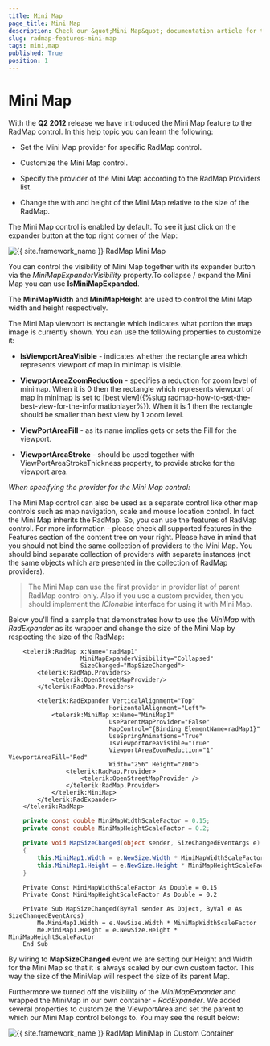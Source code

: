 ```yaml
---
title: Mini Map
page_title: Mini Map
description: Check our &quot;Mini Map&quot; documentation article for the RadMap {{ site.framework_name }} control.
slug: radmap-features-mini-map
tags: mini,map
published: True
position: 1
---
```


# Mini Map

With the __Q2 2012__ release we have introduced the Mini Map feature to the RadMap control. In this help topic you can learn the following:       

* Set the Mini Map provider for specific RadMap control.

* Customize the Mini Map control.

* Specify the provider of the Mini Map according to the RadMap Providers list.

* Change the with and height of the Mini Map relative to the size of the RadMap.

The Mini Map control is enabled by default. To see it just click on the expander button at the top right corner of the Map:

![{{ site.framework_name }} RadMap Mini Map](images/RadMap_Features_MiniMap_01.png)

You can control the visibility of Mini Map together with its expander button via the *MiniMapExpanderVisibility* property.To collapse / expand the Mini Map you can use __IsMiniMapExpanded__.        

The __MiniMapWidth__ and __MiniMapHeight__ are used to control the Mini Map width and height respectively.        

The Mini Map viewport is rectangle which indicates what portion the map image is currently shown. You can use the following properties to customize it:        

* __IsViewportAreaVisible__ - indicates whether the rectangle area which represents viewport of map in minimap is visible.            

* __ViewportAreaZoomReduction__ - specifies a reduction for zoom level of minimap. When it is 0 then the rectangle which represents viewport of map in minimap is set to [best view]({%slug radmap-how-to-set-the-best-view-for-the-informationlayer%}). When it is 1 then the rectangle should be smaller than best view by 1 zoom level.            

* __ViewPortAreaFill__ - as its name implies gets or sets the Fill for the viewport.            

* __ViewportAreaStroke__ - should be used together with ViewPortAreaStrokeThickness property, to provide stroke for the viewport area.            

*When specifying the provider for the Mini Map control:*

The Mini Map control can also be used as a separate control like other map controls such as map navigation, scale and mouse location control. In fact the Mini Map inherits the RadMap. So, you can use the features of RadMap control. For more information - please check all supported features in the Features section of the content tree on your right. Please have in mind that you should not bind the same collection of providers to the Mini Map. You should bind separate collection of providers with separate instances (not the same objects which are presented in the collection of RadMap providers).        

>The Mini Map can use the first provider in provider list of parent RadMap control only. Also if you use a custom provider, then you should implement the *IClonable* interface for using it with Mini Map.          

Below you'll find a sample that demonstrates how to use the *MiniMap* with *RadExpander* as its wrapper and change the size of the Mini Map by respecting the size of the RadMap:        


```XAML
	<telerik:RadMap x:Name="radMap1"
	                MiniMapExpanderVisibility="Collapsed"
	                SizeChanged="MapSizeChanged">
	    <telerik:RadMap.Providers>
	        <telerik:OpenStreetMapProvider/>
	    </telerik:RadMap.Providers>
	
	    <telerik:RadExpander VerticalAlignment="Top"
	                        HorizontalAlignment="Left">
	        <telerik:MiniMap x:Name="MiniMap1"
	                        UseParentMapProvider="False"
	                        MapControl="{Binding ElementName=radMap1}"
	                        UseSpringAnimations="True"
	                        IsViewportAreaVisible="True"
	                        ViewportAreaZoomReduction="1" ViewportAreaFill="Red"
	                        Width="256" Height="200">
	            <telerik:RadMap.Provider>
	                <telerik:OpenStreetMapProvider />
	            </telerik:RadMap.Provider>
	        </telerik:MiniMap>
	    </telerik:RadExpander>
	</telerik:RadMap>
```


```C#
	private const double MiniMapWidthScaleFactor = 0.15;
	private const double MiniMapHeightScaleFactor = 0.2;
	
	private void MapSizeChanged(object sender, SizeChangedEventArgs e)
	{
	    this.MiniMap1.Width = e.NewSize.Width * MiniMapWidthScaleFactor;
	    this.MiniMap1.Height = e.NewSize.Height * MiniMapHeightScaleFactor;
	}
```


```VB.NET
	Private Const MiniMapWidthScaleFactor As Double = 0.15
	Private Const MiniMapHeightScaleFactor As Double = 0.2
	
	Private Sub MapSizeChanged(ByVal sender As Object, ByVal e As SizeChangedEventArgs)
		Me.MiniMap1.Width = e.NewSize.Width * MiniMapWidthScaleFactor
		Me.MiniMap1.Height = e.NewSize.Height * MiniMapHeightScaleFactor
	End Sub
```

By wiring to __MapSizeChanged__ event we are setting our Height and Width for the Mini Map so that it is always scaled by our own custom factor. This way the size of the MiniMap will respect the size of its parent Map.        

Furthermore we turned off the visibility of the *MiniMapExpander* and wrapped the MiniMap in our own container - *RadExpander*. We added several properties to customize the ViewportArea and set the parent to which our Mini Map control belongs to. You may see the result below:

![{{ site.framework_name }} RadMap MiniMap in Custom Container](images/RadMap_Features_MiniMap_02.png)